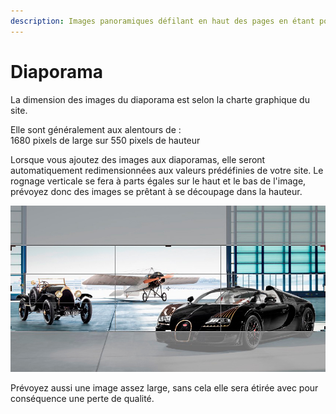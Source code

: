 ```yaml
---
description: Images panoramiques défilant en haut des pages en étant pourvu
---
```


# Diaporama

La dimension des images du diaporama est selon la charte graphique du site.

Elle sont généralement aux alentours de :  
1680 pixels de large sur 550 pixels de hauteur  

Lorsque vous ajoutez des images aux diaporamas, elle seront automatiquement redimensionnées aux valeurs prédéfinies de votre site. Le rognage verticale se fera à parts égales sur le haut et le bas de l'image, prévoyez donc des images se prêtant à se découpage dans la hauteur.

![Aper&#xE7;u du rognage effectu&#xE9; sur une image destin&#xE9;e au diaporama](../.gitbook/assets/rognage.jpg)

Prévoyez aussi une image assez large, sans cela elle sera étirée avec pour conséquence une perte de qualité.
